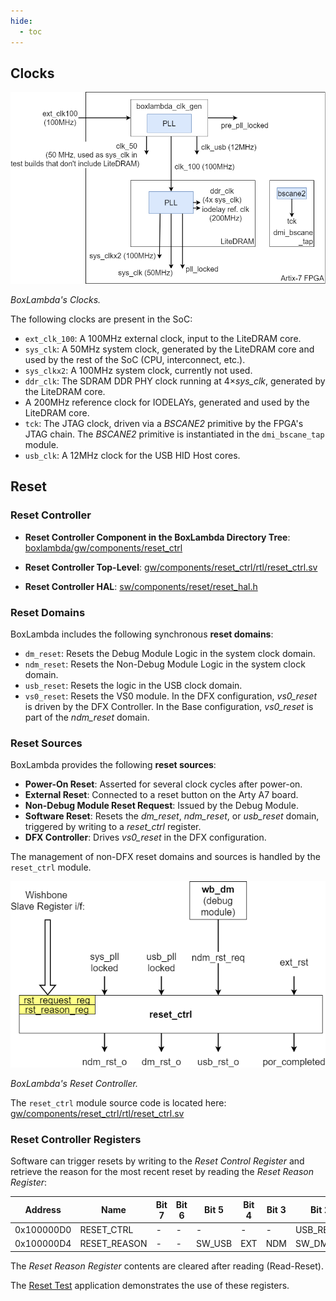 ```yaml
---
hide:
  - toc
---
```


## Clocks

![BoxLambda Clocks](assets/clocks.png)

*BoxLambda's Clocks.*

The following clocks are present in the SoC:

- `ext_clk_100`: A 100MHz external clock, input to the LiteDRAM core.
- `sys_clk`: A 50MHz system clock, generated by the LiteDRAM core and used by the rest of the SoC (CPU, interconnect, etc.).
- `sys_clkx2`: A 100MHz system clock, currently not used.
- `ddr_clk`: The SDRAM DDR PHY clock running at 4×*sys_clk*, generated by the LiteDRAM core.
- A 200MHz reference clock for IODELAYs, generated and used by the LiteDRAM core.
- `tck`: The JTAG clock, driven via a *BSCANE2* primitive by the FPGA's JTAG chain. The *BSCANE2* primitive is instantiated in the `dmi_bscane_tap` module.
- `usb_clk`: A 12MHz clock for the USB HID Host cores.

## Reset

### Reset Controller

- **Reset Controller Component in the BoxLambda Directory Tree**:
  [boxlambda/gw/components/reset_ctrl](https://github.com/epsilon537/boxlambda/tree/master/gw/components/reset_ctrl)

- **Reset Controller Top-Level**:
  [gw/components/reset_ctrl/rtl/reset_ctrl.sv](https://github.com/epsilon537/boxlambda/blob/master/gw/components/reset_ctrl/rtl/reset_ctrl.sv)

- **Reset Controller HAL**:
  [sw/components/reset/reset_hal.h](https://github.com/epsilon537/boxlambda/blob/master/sw/components/reset/reset_hal.h)

### Reset Domains

BoxLambda includes the following synchronous **reset domains**:

- `dm_reset`: Resets the Debug Module Logic in the system clock domain.
- `ndm_reset`: Resets the Non-Debug Module Logic in the system clock domain.
- `usb_reset`: Resets the logic in the USB clock domain.
- `vs0_reset`: Resets the VS0 module. In the DFX configuration, *vs0_reset* is driven by the DFX Controller. In the Base configuration, *vs0_reset* is part of the *ndm_reset* domain.

### Reset Sources

BoxLambda provides the following **reset sources**:

- **Power-On Reset**: Asserted for several clock cycles after power-on.
- **External Reset**: Connected to a reset button on the Arty A7 board.
- **Non-Debug Module Reset Request**: Issued by the Debug Module.
- **Software Reset**: Resets the *dm_reset*, *ndm_reset*, or *usb_reset* domain, triggered by writing to a *reset_ctrl* register.
- **DFX Controller**: Drives *vs0_reset* in the DFX configuration.

The management of non-DFX reset domains and sources is handled by the `reset_ctrl` module.

![Reset Controller](assets/reset_ctrl.png)

*BoxLambda's Reset Controller.*

The `reset_ctrl` module source code is located here:
[gw/components/reset_ctrl/rtl/reset_ctrl.sv](https://github.com/epsilon537/boxlambda/blob/master/gw/components/reset_ctrl/rtl/reset_ctrl.sv)

### Reset Controller Registers

Software can trigger resets by writing to the *Reset Control Register* and retrieve the reason for the most recent reset by reading the *Reset Reason Register*:

| Address      | Name           | Bit 7 | Bit 6 | Bit 5   | Bit 4   | Bit 3   | Bit 2      | Bit 1      | Bit 0      |
|--------------|----------------|-------|-------|---------|---------|---------|------------|------------|------------|
| 0x100000D0   | RESET_CTRL     | -     | -     | -       | -       | -       | USB_RESET  | DM_RESET   | NDM_RESET  |
| 0x100000D4   | RESET_REASON   | -     | -     | SW_USB  | EXT     | NDM     | SW_DM      | SW_NDM     | POR        |

The *Reset Reason Register* contents are cleared after reading (Read-Reset).

The [Reset Test](test-build-reset.md) application demonstrates the use of these registers.
